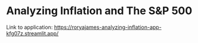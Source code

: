 # Analyzing Inflation and The S&P 500

Link to application: https://roryajames-analyzing-inflation-app-kfg07z.streamlit.app/